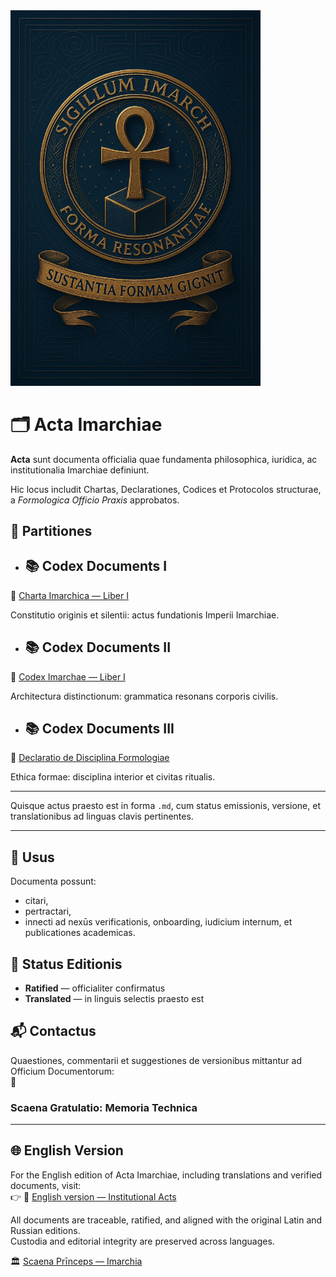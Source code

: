 <img src="./assets/logo_imarhc.jpg" alt="Imarch Logo" width="400"/>


# 🗂 Acta Imarchiae

**Acta** sunt documenta officialia quae fundamenta philosophica, iuridica, ac institutionalia Imarchiae definiunt.

Hic locus includit Chartas, Declarationes, Codices et Protocolos structurae, a *Formologica Officio Praxis* approbatos.

## 🔖 Partitiones 

- ## 📚 Codex Documents I
📜 [Charta Imarchica — Liber I](https://acta.imarch.sbs/codex_acts/charta_liber_I) 

Constitutio originis et silentii: actus fundationis Imperii Imarchiae.
 
- ## 📚 Codex Documents II
📜 [Codex Imarchae — Liber I](https://acta.imarch.sbs/codex_acts/codex_imarcha_liber_I)

Architectura distinctionum: grammatica resonans corporis civilis.
  
- ## 📚 Codex Documents III
📜 [Declaratio de Disciplina Formologiae](https://acta.imarch.sbs/codex_acts/Declaratio_de_Disciplina_Formologiae) 

Ethica formae: disciplina interior et civitas ritualis.

---

Quisque actus praesto est in forma `.md`, cum status emissionis, versione, et translationibus ad linguas clavis pertinentes.

---

## 🧭 Usus

Documenta possunt:
- citari,
- pertractari,
- innecti ad nexūs verificationis, onboarding, iudicium internum, et publicationes academicas.

## 📎 Status Editionis

- **Ratified** — officialiter confirmatus  
- **Translated** — in linguis selectis praesto est

## 📬 Contactus

Quaestiones, commentarii et suggestiones de versionibus mittantur ad Officium Documentorum:  
📧 

### Scaena Gratulatio: Memoria Technica

---

## 🌐 English Version

For the English edition of Acta Imarchiae, including translations and verified documents, visit:  
👉 🔗 [English version — Institutional Acts](https://acta.imarch.sbs/acts)

All documents are traceable, ratified, and aligned with the original Latin and Russian editions.  
Custodia and editorial integrity are preserved across languages.

🏛️ [Scaena Prīnceps — Imarchia](https://imarch.sbs/)


